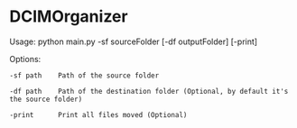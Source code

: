# DCIMOrganizer
Usage: python main.py -sf sourceFolder [-df outputFolder]  [-print]

 

Options:

	-sf path	Path of the source folder

	-df path	Path of the destination folder (Optional, by default it's the source folder)

	-print		Print all files moved (Optional)

